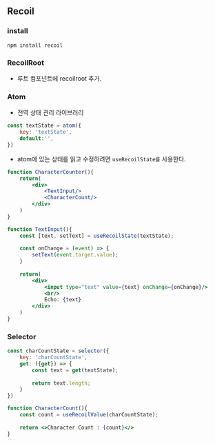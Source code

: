 
## Recoil
### install
```
npm install recoil
```

### RecoilRoot
- 루트 컴포넌트에 recoilroot 추가.

### Atom
- 전역 상태 관리 라이브러리
```jsx
const textState = atom({
    key: 'textState',
    default:'',
})
```

- atom에 있는 상태를 읽고 수정하려면 `useRecoilState를` 사용한다.
```jsx
function CharacterCounter(){
    return(
        <div>
            <TextInput/>
            <CharacterCount/>
        </div>
    )
}

function TextInput(){
    const [text, setText] = useRecoilState(textState);
    
    const onChange = (event) => {
        setText(event.target.value);
    }
    
    return(
        <div>
            <input type="text" value={text} onChange={onChange}/>
            <br/>
            Echo: {text}
        </div>
    )
}
```

### Selector
```jsx
const charCountState = selector({
    key: 'charCountState',
    get: ({get}) => {
        const text = get(textState);
        
        return text.length;
    }
})
```

```jsx
function CharacterCount(){
    const count = useRecoilValue(charCountState);
    
    return <>Character Count : {count}</>
}
```
